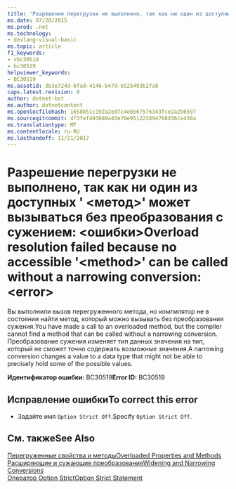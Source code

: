```yaml
---
title: 'Разрешение перегрузки не выполнено, так как ни один из доступных &#39; &lt;метод&gt;&#39; может вызываться без преобразования с сужением: &lt;ошибки&gt;'
ms.date: 07/20/2015
ms.prod: .net
ms.technology:
- devlang-visual-basic
ms.topic: article
f1_keywords:
- vbc30519
- bc30519
helpviewer_keywords:
- BC30519
ms.assetid: 3b3e724d-6fad-4146-b47d-6525493b2fa8
caps.latest.revision: 8
author: dotnet-bot
ms.author: dotnetcontent
ms.openlocfilehash: 1658b51c192a2ed7c4eb567576343fce2a2b6597
ms.sourcegitcommit: 4f3fef493080a43e70e951223894768d36ce430a
ms.translationtype: MT
ms.contentlocale: ru-RU
ms.lasthandoff: 11/21/2017
---
```

# <a name="overload-resolution-failed-because-no-accessible-39ltmethodgt39-can-be-called-without-a-narrowing-conversion-lterrorgt"></a><span data-ttu-id="071b7-102">Разрешение перегрузки не выполнено, так как ни один из доступных &#39; &lt;метод&gt;&#39; может вызываться без преобразования с сужением: &lt;ошибки&gt;</span><span class="sxs-lookup"><span data-stu-id="071b7-102">Overload resolution failed because no accessible &#39;&lt;method&gt;&#39; can be called without a narrowing conversion: &lt;error&gt;</span></span>
<span data-ttu-id="071b7-103">Вы выполнили вызов перегруженного метода, но компилятор не в состоянии найти метод, который можно вызывать без преобразования сужения.</span><span class="sxs-lookup"><span data-stu-id="071b7-103">You have made a call to an overloaded method, but the compiler cannot find a method that can be called without a narrowing conversion.</span></span> <span data-ttu-id="071b7-104">Преобразование сужения изменяет тип данных значения на тип, который не сможет точно содержать возможные значения.</span><span class="sxs-lookup"><span data-stu-id="071b7-104">A narrowing conversion changes a value to a data type that might not be able to precisely hold some of the possible values.</span></span>  
  
 <span data-ttu-id="071b7-105">**Идентификатор ошибки:** BC30519</span><span class="sxs-lookup"><span data-stu-id="071b7-105">**Error ID:** BC30519</span></span>  
  
## <a name="to-correct-this-error"></a><span data-ttu-id="071b7-106">Исправление ошибки</span><span class="sxs-lookup"><span data-stu-id="071b7-106">To correct this error</span></span>  
  
-   <span data-ttu-id="071b7-107">Задайте имя `Option Strict Off`.</span><span class="sxs-lookup"><span data-stu-id="071b7-107">Specify `Option Strict Off`.</span></span>  
  
## <a name="see-also"></a><span data-ttu-id="071b7-108">См. также</span><span class="sxs-lookup"><span data-stu-id="071b7-108">See Also</span></span>  
 [<span data-ttu-id="071b7-109">Перегруженные свойства и методы</span><span class="sxs-lookup"><span data-stu-id="071b7-109">Overloaded Properties and Methods</span></span>](../../visual-basic/programming-guide/language-features/objects-and-classes/overloaded-properties-and-methods.md)  
 [<span data-ttu-id="071b7-110">Расширяющие и сужающие преобразования</span><span class="sxs-lookup"><span data-stu-id="071b7-110">Widening and Narrowing Conversions</span></span>](../../visual-basic/programming-guide/language-features/data-types/widening-and-narrowing-conversions.md)  
 [<span data-ttu-id="071b7-111">Оператор Option Strict</span><span class="sxs-lookup"><span data-stu-id="071b7-111">Option Strict Statement</span></span>](../../visual-basic/language-reference/statements/option-strict-statement.md)
